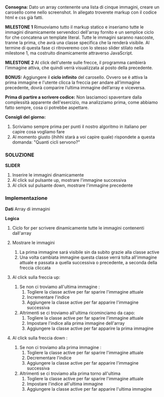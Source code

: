 **Consegna:**
Dato un array contenente una lista di cinque immagini, creare un carosello come nello screenshot.
In allegato troverete markup con il codice html e css già fatti.

**MILESTONE 1**
Rimuoviamo tutto il markup statico e inseriamo tutte le immagini dinamicamente servendoci dell'array fornito e un semplice ciclo for che concatena un template literal.
Tutte le immagini saranno nascoste, tranne la prima, che avrà una classe specifica che la renderà visibile.
Al termine di questa fase ci ritroveremo con lo stesso slider stilato nella milestone 1, ma costruito dinamicamente attraverso JavaScript.

**MILESTONE 2**
Al click dell'utente sulle frecce, il programma cambierà l’immagine attiva, che quindi verrà visualizzata al posto della precedente.

**BONUS:**
Aggiungere il **ciclo infinito** del carosello. Ovvero se è attiva la prima immagine e l'utente clicca la freccia per andare all’immagine precedente, dovrà comparire l’ultima immagine dell’array e viceversa.

**Prima di partire a scrivere codice:**
Non lasciamoci spaventare dalla complessità apparente dell'esercizio, ma analizziamo prima, come abbiamo fatto sempre, cosa ci potrebbe aspettare.

**Consigli del giorno:**
1. Scriviamo sempre prima per punti il nostro algoritmo in italiano per capire cosa vogliamo fare
2. Al momento giusto (ihihhi starà a voi capire quale) rispondete a questa domanda: "Quanti cicli servono?"



### SOLUZIONE

**SLIDER**
1. Inserire le immagini dinamicamente
2. Al click sul pulsante up, mostrare l'immagine successiva
3. Al click sul pulsante down, mostrare l'immagine precedente

### Implementazione

**Dati**
Array di immagini    

**Logica**
1. Ciclo for per scrivere dinamicamente tutte le immagini contenenti dall'array
2. Mostrare le immagini
    1. La prima immagine sará visibile sin da subito grazie alla classe active
    2. Una volta cambiata immagine questa classe verrá tolta all'immagine attuale e passata a quella successiva o precedente, a seconda della freccia cliccata
3. Al click sulla freccia up:
    1. Se non ci troviamo all'ultima immagine : 
        1. Togliere la classe active per far sparire l'immagine attuale
        2. Incrementare l'indice
        3. Aggiungere la classe active per far apparire l'immagine successiva
    2. Altrimenti se ci troviamo all'ultima ricominciamo da capo: 
        1. Togliere la classe active per far sparire l'immagine attuale
        2. Impostare l'indice alla prima immagine dell'array
        3. Aggiungere la classe active per far apparire la prima immagine 

4. Al click sulla freccia down : 
    1. Se non ci troviamo alla prima immagine : 
        1. Togliere la classe active per far sparire l'immagine attuale
        2. Decrementare l'indice
        3. Aggiungere la classe active per far apparire l'immagine successiva
    2. Altrimenti se ci troviamo alla prima torno all'ultima 
        1. Togliere la classe active per far sparire l'immagine attuale
        2. Impostare l'indice all'ultima immagine
        3. Aggiungere la classe active per far apparire l'ultima immagine   